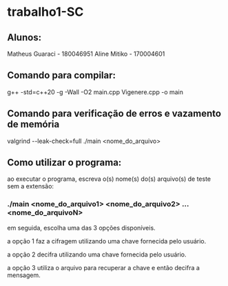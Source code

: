 # trabalho1-SC

## Alunos:
Matheus Guaraci - 180046951
Aline Mitiko - 170004601

## Comando para compilar:
g++ -std=c++20 -g -Wall -O2 main.cpp Vigenere.cpp -o main

## Comando para verificação de erros e vazamento de memória
valgrind --leak-check=full ./main <nome_do_arquivo>

## Como utilizar o programa:
ao executar o programa, escreva o(s) nome(s) do(s) arquivo(s) de teste sem a extensão:

### ./main <nome_do_arquivo1> <nome_do_arquivo2> ... <nome_do_arquivoN>

em seguida, escolha uma das 3 opções disponíveis.


a opção 1 faz a cifragem utilizando uma chave fornecida pelo usuário.


a opção 2 decifra utilizando uma chave fornecida pelo usuário.


a opção 3 utiliza o arquivo para recuperar a chave e então decifra a mensagem.